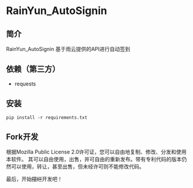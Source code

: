 # RainYun_AutoSignin

## 简介

RainYun_AutoSignin 基于雨云提供的API进行自动签到

## 依赖（第三方）

- requests

## 安装
```shell
pip install -r requirements.txt
```

## Fork开发
根据Mozilla Public License 2.0许可证，您可以自由地复制、修改、分发和使用本软件。
其可以自由使用，出售，并可自由的重新发布。带有专利代码的版本仍然可以使用，转让，甚至出售，但未经许可则不能修改代码。

最后，开始<del>摆烂</del>开发吧！